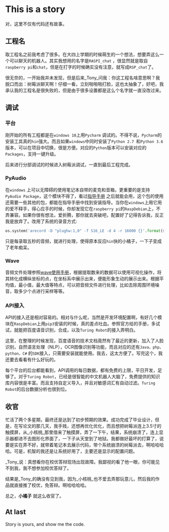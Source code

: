 # This is a story

对，这里不仅有代码还有故事。

## 工程名

取工程名之前我考虑了很多。在大四上学期的时候萌生的一个想法，想要弄这么一个可以聊天的机器人。其实我想用的名字是`RASPI_chat` ，很显然就是取自`raspberry pi`和`chat`，但是在打字的时候确实没有注意，就写成`RSP_chat`了。 

很无奈的，一开始我并未发现，但是后来_Tony_问我：你这工程名啥意思啊？我脱口而出：树莓派聊天啊！仔细一看，立刻啪啪啪打脸，这也太抽象了，好吧，我承认我的工程名是很失败的，但是由于很多设置都是这么个名字就一直没改过来。

## 调试

### 平台

刚开始的所有工程都是在`windows 10`上用`Pycharm` 调试的。不得不说，`Pycharm`的安装工具真的`hin`强大。而且如果`windows`中同时安装了`Python 2.7 `和`Python 3.6 `版本，可以在项目中切换，很是方便。对应的`Python`版本可以安装对应的`Packages`，支持一键升级。

后来进行分部调试的时候进入树莓派调试，一直到最后工程完成。

### PyAudio 

在`windows` 上可以无障碍的使用笔记本自带的麦克和音箱，更重要的是支持`PyAudio Package`，这个模块不得了，看过[指导手册](https://people.csail.mit.edu/hubert/pyaudio/docs/) 之后就能会用，这个包的使用还需要一些其他的包，都能在指导手册中找到安装指导。当你在`windows`上用它用的爱不释手，得心应手的时候，你却发现它在`raspberry pi`的`RaspDebian`上，不弄兼容。如果你很有想法，爱折腾，那你就去突破吧，配置好了记得告诉我，反正我是放弃了。改用了系统的录音方式:

```python
os.system('arecord -D "plughw:1,0" -f S16_LE -d 4 -r 16000 {}'.format(self.filename))
```

只是每录取五秒的音频，就进行处理，使得原本反应`hin`快的小橘子，一下子变成了老年痴呆。

### Wave

音频文件处理参照[wave使用手册](https://docs.python.org/3/library/wave.html#module-wave)，根据提取数来的数据可以使用可视化操作，将其转化成横纵坐标的点，在坐标系中展示出来，便能形象生动的展示出来。根据平均值，最小值，最大值等特点，可以把音频文件进行处理，比如去除周围环境噪音，取多少个点进行采样等等。

### API接入

API的接入还是相对容易的。相对与什么呢，当然是开发环境配置啊，有好几个模块在`RaspDebian`上用`pip3`安装的时候，真的差点吐血。参照官方给的手册，多试试，就能把百度语音识别，合成，以及`Turing Robot`的接入弄明白。

这里，在整理的时候发现，百度语音的技术文档竟然有了最近的更新，加入了人脸识别，自然语言处理（NLP），OCR图像识别等功能，而且对应的还有`Java，php，python，C#` 的`SDK`接入，只需要安装就能使用。我去，这太方便了。写完这个，我还要去看看有什么好玩的。

每个平台的后台都能看到，API调用的每日数据，都有免费的上限，平日开发，足够了。对于`Turing Robot`，已经是很智能的中文机器人大脑了，免费提供的知识库内容很是丰富。而且支持自定义导入，并且对敏感词汇有自动过滤。`Turing Robot`的后台数据分析也很到位。

## 收官

忙活了两个多星期，最终还是达到了初步预期的效果。成功完成了毕业设计，但是，在写论文的那几天，我手贱，还想再优化优化，而且想把树莓派连上3.5寸的触摸屏，从_小核桃_那里借来了触摸屏，弄了一下午，结果，系统崩溃了，连上显示器都进不去图形化界面了，一下子从天堂到了地狱。我都做好最坏的打算了，说要是实在弄不好，就带着笔记本去展示代码，带个系统崩溃的树莓派去，啊哈哈哈哈。可是，机智的我还是让系统好用了，主要还是显示的配置问题。

_Tony_说：真想看你在校优答辩现场出现故障。我鄙视的看了他一眼，你可能见不到我，我不想参加校优答辩了。

结果是_Tony_的确没有见到我，因为_小核桃_也不爱去弄那玩意儿，然后我的作品就直接推了校优，免答辩。啊哈哈哈哈。

总之，**小橘子** 就这么收官了。

## At last

Story is yours, and show me the code.